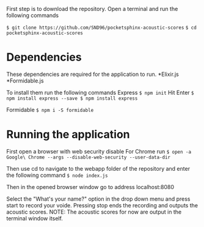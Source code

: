 First step is to download the repository. Open a terminal and run the following commands

`$ git clone https://github.com/SND96/pocketsphinx-acoustic-scores`
`$ cd pocketsphinx-acoustic-scores`

# Dependencies
These dependencies are required for the application to run.
*Elixir.js
*Formidable.js

To install them run the following commands
Express
`$ npm init`
Hit Enter
`$ npm install express --save
$ npm install express`

Formidable
`$ npm i -S formidable`

# Running the application

First open a browser with web security disable
For Chrome run
`$ open -a Google\ Chrome --args --disable-web-security --user-data-dir`

Then use cd to navigate to the webapp folder of the repository and enter the following command
`$ node index.js`

Then in the opened browser window go to address localhost:8080

Select the "What's your name?" option in the drop down menu and press start to record your voide. Pressing stop ends the recording and outputs the acoustic scores.
NOTE: The acoustic scores for now are output in the terminal window itself.
